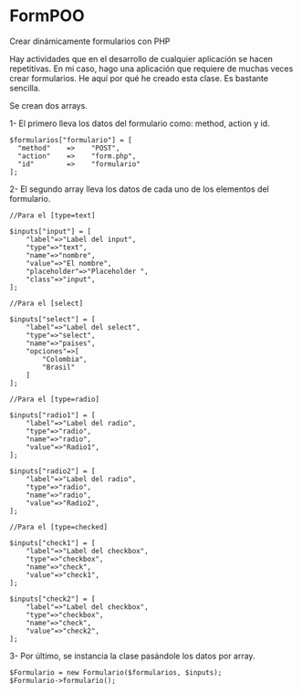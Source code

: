 FormPOO
=======

Crear dinámicamente formularios con PHP

Hay actividades que en el desarrollo de cualquier aplicación se hacen repetitivas. 
En mi caso, hago una aplicación que requiere de muchas veces crear formularios. 
He aquí por qué he creado esta clase. Es bastante sencilla.

Se crean dos arrays.

  1- El primero lleva los datos del formulario como: method, action y id.
    
    $formularios["formulario"] = [
  	  "method"    =>    "POST",
  	  "action"    =>    "form.php",
  	  "id"        =>    "formulario"
    ];
    
  2- El segundo array lleva los datos de cada uno de los elementos del formulario.
    
    //Para el [type=text]
    
    $inputs["input"] = [
  		"label"=>"Label del input",
  		"type"=>"text",
  		"name"=>"nombre",
  		"value"=>"El nombre",
  		"placeholder"=>"Placeholder ",
  		"class"=>"input",
  	];
  	
  	//Para el [select]
  	
  	$inputs["select"] = [
  		"label"=>"Label del select",
  		"type"=>"select",
  		"name"=>"paises",
  		"opciones"=>[
  			"Colombia",
  			"Brasil"
  		]
  	];
  	
  	//Para el [type=radio]
  	
  	$inputs["radio1"] = [
  		"label"=>"Label del radio",
  		"type"=>"radio",
  		"name"=>"radio",
  		"value"=>"Radio1",
  	];
  
  	$inputs["radio2"] = [
  		"label"=>"Label del radio",
  		"type"=>"radio",
  		"name"=>"radio",
  		"value"=>"Radio2",
  	];
  	
  	//Para el [type=checked]

  	$inputs["check1"] = [
  		"label"=>"Label del checkbox",
  		"type"=>"checkbox",
  		"name"=>"check",
  		"value"=>"check1",
  	];
  
  	$inputs["check2"] = [
  		"label"=>"Label del checkbox",
  		"type"=>"checkbox",
  		"name"=>"check",
  		"value"=>"check2",
  	];

  3- Por último, se instancia la clase pasándole los datos por array.

    $Formulario = new Formulario($formularios, $inputs);
    $Formulario->formulario();
